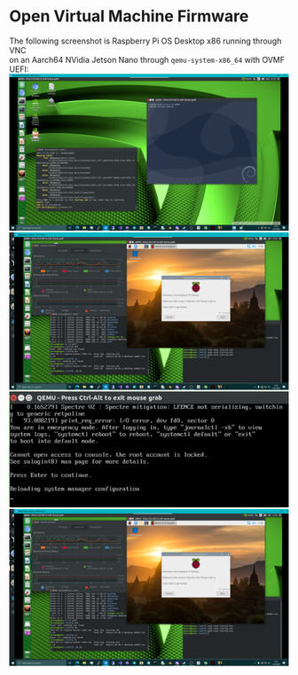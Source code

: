 # Open Virtual Machine Firmware

The following screenshot is Raspberry Pi OS Desktop x86 running through VNC \
on an Aarch64 NVidia Jetson Nano through `qemu-system-x86_64` with OVMF UEFI:
![screenshot1](https://github.com/TheMindVirus/pftf-rpi4/blob/ovmf/screenshot1.png)
![screenshot2](https://github.com/TheMindVirus/pftf-rpi4/blob/ovmf/screenshot2.png)
![screenshot3](https://github.com/TheMindVirus/pftf-rpi4/blob/ovmf/screenshot3.png)
![screenshot4](https://github.com/TheMindVirus/pftf-rpi4/blob/ovmf/screenshot4.png)